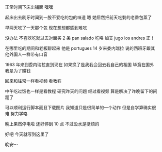 正常时间下床出铺面 嘿嘿

起床出去刷牙时闻到一股不爱吃的包的味道 嗯 她居然把前天吃剩的老番包蒸了

早两天吃了一天那个包 现在想想都感到难吃

没办法 不喜欢吃就过去对面买 2 条 pan salado 吃咯 加支 jugo los andres 正！

在哪里吃的期间和老板聊起来 他是 portugues 14 岁来委内瑞拉 说的西班牙跟其他外国人一样带有口音

1963 年来到委内瑞拉直到现在 如果换了是我我会回去我自己的祖国 毕竟在国外我是为了赚钱

回来和往常一样看视频 看教程

中午吃过饭也一样是看教程 研究昨天的问题 经过看视频 算是解决了昨晚留下的问题了

可以顺利运行脚本而且下载图片 我知道只是很简单的一个动作 但是自学算确实很难 努力学咯

晚上果然停电啦 还好停到 10 点 不过没水是挺烦的 

好吧 今天就写到这里了

晚安～

